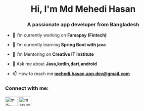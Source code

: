 
<h1 align="center">Hi, I'm Md Mehedi Hasan</h1>
<h3 align="center">A passionate app developer from Bangladesh</h3>


- 🔭 I’m currently working on **Famapay (Fintech)**

- 🌱 I’m currently learning **Spring Boot with java**

- 👯 I’m Mentoring on **Creative IT Institute**

- 💬 Ask me about **Java,kotlin,dart,android**

- 📫 How to reach me **mehedi.hasan.app.dev@gmail.com**

<h3 align="left">Connect with me:</h3>
<p align="left">
<a href="https://linkedin.com/in/md-mehedi-hasan-b5330361" target="blank"><img align="center" src="https://raw.githubusercontent.com/rahuldkjain/github-profile-readme-generator/master/src/images/icons/Social/linked-in-alt.svg" alt="md-mehedi-hasan-b5330361" height="30" width="40" /></a>
<a href="https://fb.com/masumehedi" target="blank"><img align="center" src="https://raw.githubusercontent.com/rahuldkjain/github-profile-readme-generator/master/src/images/icons/Social/facebook.svg" alt="masumehedi" height="30" width="40" /></a>
</p>

